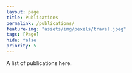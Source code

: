```yaml
---
layout: page
title: Publications
permalink: /publications/
feature-img: "assets/img/pexels/travel.jpeg"
tags: [Page]
hide: false
priority: 5
---
```


A list of publications here.
